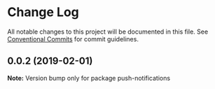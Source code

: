 # Change Log

All notable changes to this project will be documented in this file. See
[Conventional Commits](https://conventionalcommits.org) for commit guidelines.

## 0.0.2 (2019-02-01)

**Note:** Version bump only for package push-notifications
